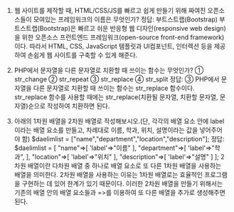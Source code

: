 1. 웹 사이트를 제작할 때, HTML/CSS/JS를 빠르고 쉽게 만들기 위해 짜여진 오픈소스들이 모여있는 프레임워크의 이름은 무엇인가?
정답: 부트스트랩(Bootstrap)
부트스트랩(Bootstrap)은 빠르고 쉬운 반응형 웹 디자인(responsive web design)을 위한 오픈소스 프런트엔드 프레임워크(open-source front-end framework)이다.
따라서 HTML, CSS, JavaScript 템플릿과 UI컴포넌트, 인터렉션 등을 제공하여 손쉽게 웹 사이트를 구축할 수 있게 해준다.

2. PHP에서 문자열을 다른 문자열로 치환할 때 쓰이는 함수는 무엇인가?
① str_change
② str_repeat
③ str_replace
④ str_split
정답: ③
PHP에서 문자열을 다른 문자열로 치환할 때 쓰이는 함수는 str_replace 함수이다.
str_replace 함수를 사용할 때에는 str_replace(치환될 문자열, 치환할 문자열, 문자열)순으로 작성하여 치환하면 된다.

3. 아래의 1차원 배열을 2차원 배열로 작성해보시오.(단, 각각의 배열 요소 안에 label이라는 배열 요소를 만들고, 차례대로 이름, 학과, 위치, 설명이라는 값을 넣어주어야 함)
$daelimlist = ["name","department","location","description"];
정답: $daelimlist = [
        "name"=>[
          'label'=>"이름"
        ],
        "department"=>[
          'label'=>"학과",
        ],
        "location"=>[
          'label'=>"위치"
        ],
        "description"=>[
          'label'=>"설명"
        ]
      ];
2차원 배열이란 다차원 배열 중 하나로 배열 요소로 또 다른 1차원 배열을 사용하는 배열을 의미한다.
2차원 배열을 사용하는 이유는 1차원 배열로는 효율적인 프로그램을 구현하는 데 있어 한계가 있기 때문이다. 
이러한 2차원 배열을 만들기 위해서는 기존의 배열 안의 배열 요소들과 =>를 이용하여 또 다른 배열을 추가로 생성해주면 된다.